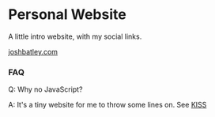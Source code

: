 # Personal Website

A little intro website, with my social links.

[joshbatley.com](https://joshbatley.com)

### FAQ

Q: Why no JavaScript?

A: It's a tiny website for me to throw some lines on. See [KISS](https://en.wikipedia.org/wiki/KISS_principle)
